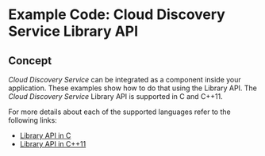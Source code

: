 # Example Code: Cloud Discovery Service Library API

## Concept

*Cloud Discovery Service* can be integrated as a component inside your application.
These examples show how to do that using the Library API. The *Cloud Discovery
Service* Library API is supported in C and C++11.

For more details about each of the supported languages refer to the following links:

- [Library API in C](https://community.rti.com/static/documentation/connext-dds/7.0.0/doc/api/cloud_discovery_service/api_c/index.html)
- [Library API in C++11](https://community.rti.com/static/documentation/connext-dds/7.0.0/doc/api/cloud_discovery_service/api_cpp/index.html)
